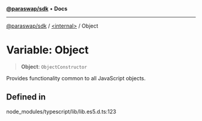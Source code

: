 [**@paraswap/sdk**](../../README.md) • **Docs**

***

[@paraswap/sdk](../../globals.md) / [\<internal\>](../README.md) / Object

# Variable: Object

> **Object**: `ObjectConstructor`

Provides functionality common to all JavaScript objects.

## Defined in

node\_modules/typescript/lib/lib.es5.d.ts:123
